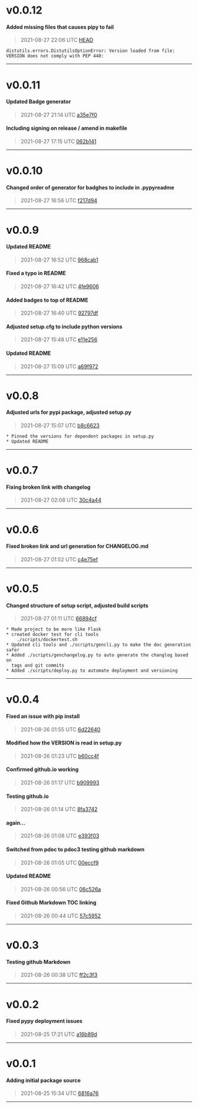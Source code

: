 # v0.0.12
#### Added missing files that causes pipy to fail
> 2021-08-27 22:06 UTC [HEAD](https://github.com/shollingsworth/freeplane_tools/commit/HEAD)

```
distutils.errors.DistutilsOptionError: Version loaded from file: VERSION does not comply with PEP 440:
```
---
# v0.0.11
#### Updated Badge generator
> 2021-08-27 21:14 UTC [a35e7f0](https://github.com/shollingsworth/freeplane_tools/commit/a35e7f046cd59cbb3d395f77228e838f1d810756)

#### Including signing on release / amend in makefile
> 2021-08-27 17:15 UTC [062b141](https://github.com/shollingsworth/freeplane_tools/commit/062b1410a90c2e79153e05d1aa70fdae05260a9b)

---
# v0.0.10
#### Changed order of generator for badghes to include in .pypyreadme
> 2021-08-27 16:56 UTC [f217d94](https://github.com/shollingsworth/freeplane_tools/commit/f217d9469f16357e1aeaf2d1c6a28bc1de18c67e)

---
# v0.0.9
#### Updated README
> 2021-08-27 16:52 UTC [968cab1](https://github.com/shollingsworth/freeplane_tools/commit/968cab1dab35929911a85ddd34f2626b9756fd43)

#### Fixed a typo in README
> 2021-08-27 16:42 UTC [4fe9606](https://github.com/shollingsworth/freeplane_tools/commit/4fe960639e61ba1cfe4d9a7d534c853156e139ec)

#### Added badges to top of README
> 2021-08-27 16:40 UTC [92797df](https://github.com/shollingsworth/freeplane_tools/commit/92797df1f7fe6581d7aaf4edc20a3af69996729b)

#### Adjusted setup.cfg to include python versions
> 2021-08-27 15:48 UTC [e11e256](https://github.com/shollingsworth/freeplane_tools/commit/e11e25676c9ed6f96416091ab5a431dc8fafa804)

#### Updated README
> 2021-08-27 15:09 UTC [a69f972](https://github.com/shollingsworth/freeplane_tools/commit/a69f972b0ceb6e1c0e7107208045fa720b0c9ae8)

---
# v0.0.8
#### Adjusted urls for pypi package, adjusted setup.py
> 2021-08-27 15:07 UTC [b8c6623](https://github.com/shollingsworth/freeplane_tools/commit/b8c662383ecc29d05d0db3a9845f79944f9b592d)

```
* Pinned the versions for dependent packages in setup.py
* Updated README
```
---
# v0.0.7
#### Fixing broken link with changelog
> 2021-08-27 02:08 UTC [30c4a44](https://github.com/shollingsworth/freeplane_tools/commit/30c4a44039adc0adcc27b8c8d43b673e0884ee9f)

---
# v0.0.6
#### Fixed broken link and url generation for CHANGELOG.md
> 2021-08-27 01:52 UTC [c4e75ef](https://github.com/shollingsworth/freeplane_tools/commit/c4e75ef5254f38504597e38da2293f23e21bc6fd)

---
# v0.0.5
#### Changed structure of setup script, adjusted build scripts
> 2021-08-27 01:11 UTC [66894cf](https://github.com/shollingsworth/freeplane_tools/commit/66894cf4fd8c96995c59b77fefeacefbf4f0eaff)

```
* Made project to be more like Flask
* created docker test for cli tools
    ./scripts/dockertest.sh
* Updated cli tools and ./scripts/gencli.py to make the doc generation safer
* Added ./scripts/genchangelog.py to auto generate the changlog based on
  tags and git commits
* Added ./scripts/deploy.py to automate deployment and versioning
```
---
# v0.0.4
#### Fixed an issue with pip install
> 2021-08-26 01:55 UTC [6d22640](https://github.com/shollingsworth/freeplane_tools/commit/6d2264030285e9d7b909973f1d30bdd0f70bc971)

#### Modified how the VERSION is read in setup.py
> 2021-08-26 01:23 UTC [b60cc4f](https://github.com/shollingsworth/freeplane_tools/commit/b60cc4ffc26e60ed9e883dca3e65db202d8b03f5)

#### Confirmed github.io working
> 2021-08-26 01:17 UTC [b909993](https://github.com/shollingsworth/freeplane_tools/commit/b909993178502f869dcc068954febccfcb9cc8b4)

#### Testing github.io
> 2021-08-26 01:14 UTC [8fa3742](https://github.com/shollingsworth/freeplane_tools/commit/8fa3742e8e704d83b8ec35b04163308bff645c87)

#### again...
> 2021-08-26 01:08 UTC [e393f03](https://github.com/shollingsworth/freeplane_tools/commit/e393f0353a2d5104d08c72079f65a7ed19ec652b)

#### Switched from pdoc to pdoc3 testing github markdown
> 2021-08-26 01:05 UTC [00eccf9](https://github.com/shollingsworth/freeplane_tools/commit/00eccf92215e41ad4fb5fe14ef74748ff8b20715)

#### Updated README
> 2021-08-26 00:56 UTC [06c526a](https://github.com/shollingsworth/freeplane_tools/commit/06c526a1a90451a2474e9a3fae0930b4002d4de4)

#### Fixed Github Markdown TOC linking
> 2021-08-26 00:44 UTC [57c5952](https://github.com/shollingsworth/freeplane_tools/commit/57c5952f30e13cd7b1a02c5be9ca224478b05f6a)

---
# v0.0.3
#### Testing github Markdown
> 2021-08-26 00:38 UTC [ff2c3f3](https://github.com/shollingsworth/freeplane_tools/commit/ff2c3f3874373657112e785d1938f1bb6d3b6899)

---
# v0.0.2
#### Fixed pypy deployment issues
> 2021-08-25 17:21 UTC [a16b89d](https://github.com/shollingsworth/freeplane_tools/commit/a16b89db70f19e35bdff46443d6eaa75f93f1125)

---
# v0.0.1
#### Adding initial package source
> 2021-08-25 15:34 UTC [6816a76](https://github.com/shollingsworth/freeplane_tools/commit/6816a76ce9dff6c909c0f78a67e52f6ef10f1457)

---